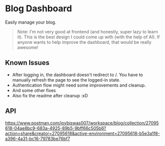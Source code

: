 # Blog Dashboard

Easily manage your blog.

> Note: I'm not very good at frontend (and honestly, super lazy to learn it).
> This is the best design I could come up with (with the help of AI).
> If anyone wants to help improve the dashboard, that would be really awesome!

## Known Issues

- After logging in, the dashboard doesn't redirect to /. You have to manually refresh the page to see the logged-in state.
- Authentication flow might need some improvements and cleanup.
- And some other fixes
- Also fix the readme after cleanup :xD


## API 
https://www.postman.com/joybiswas007/workspace/blog/collection/27095618-04ae8bc9-683a-4925-89b5-9bff66c505b6?action=share&creator=27095618&active-environment=27095618-b5e3a1f8-a396-4a31-bc16-79783be76bf7
